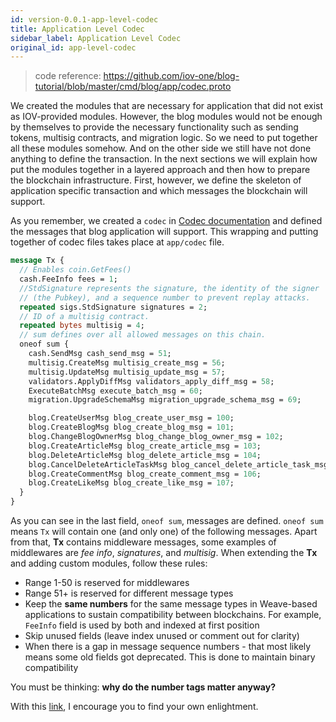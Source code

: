 ```yaml
---
id: version-0.0.1-app-level-codec
title: Application Level Codec
sidebar_label: Application Level Codec
original_id: app-level-codec
---
```


> code reference: https://github.com/iov-one/blog-tutorial/blob/master/cmd/blog/app/codec.proto

We created the modules that are necessary for application that did not exist as IOV-provided modules. However, the blog modules would not be enough by themselves to provide the necessary functionality such as sending tokens, multisig contracts, and migration logic. So we need to put together all these modules somehow. And on the other side we still have not done anything to define the transaction. In the next sections we will explain how put the modules together in a layered approach and then how to prepare the blockchain infrastructure. First, however, we define the skeleton of application specific transaction and which messages the blockchain will support.

As you remember, we created a `codec` in [Codec documentation](weave/tutorial/codec) and defined the messages that blog application will support. This wrapping and putting together of codec files takes place at `app/codec` file.

```protobuf
message Tx {
  // Enables coin.GetFees()
  cash.FeeInfo fees = 1;
  //StdSignature represents the signature, the identity of the signer
  // (the Pubkey), and a sequence number to prevent replay attacks.
  repeated sigs.StdSignature signatures = 2;
  // ID of a multisig contract.
  repeated bytes multisig = 4;
  // sum defines over all allowed messages on this chain.
  oneof sum {
    cash.SendMsg cash_send_msg = 51;
    multisig.CreateMsg multisig_create_msg = 56;
    multisig.UpdateMsg multisig_update_msg = 57;
    validators.ApplyDiffMsg validators_apply_diff_msg = 58;
    ExecuteBatchMsg execute_batch_msg = 60;
    migration.UpgradeSchemaMsg migration_upgrade_schema_msg = 69;

    blog.CreateUserMsg blog_create_user_msg = 100;
    blog.CreateBlogMsg blog_create_blog_msg = 101;
    blog.ChangeBlogOwnerMsg blog_change_blog_owner_msg = 102;
    blog.CreateArticleMsg blog_create_article_msg = 103;
    blog.DeleteArticleMsg blog_delete_article_msg = 104;
    blog.CancelDeleteArticleTaskMsg blog_cancel_delete_article_task_msg = 105;
    blog.CreateCommentMsg blog_create_comment_msg = 106;
    blog.CreateLikeMsg blog_create_like_msg = 107;
  }
}
```

As you can see in the last field, `oneof sum`, messages are defined. `oneof sum` means `Tx` will contain one (and only one) of the following messages. Apart from that, **Tx** contains middleware messages, some examples of middlewares are _fee info_, _signatures_, and _multisig_.
When extending the **Tx** and adding custom modules, follow these rules:

- Range 1-50 is reserved for middlewares
- Range 51+ is reserved for different message types
- Keep the **same numbers** for the same message types in Weave-based applications to sustain compatibility between blockchains. For example, `FeeInfo` field is used by both and indexed at first position
- Skip unused fields (leave index unused or comment out for clarity)
- When there is a gap in message sequence numbers - that most likely means some old fields got deprecated. This is done to maintain binary compatibility

You must be thinking: **why do the number tags matter anyway?**

With this [link](https://developers.google.com/protocol-buffers/docs/proto3#assigning-field-numbers), I encourage you to find your own enlightment.
